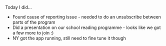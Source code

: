 Today I did...

* Found cause of reporting issue - needed to do an unsubscribe between parts of the program
* Did a presentation on our school reading programme - looks like we got a few more to join :)
* NY got the app running, still need to fine tune it though
